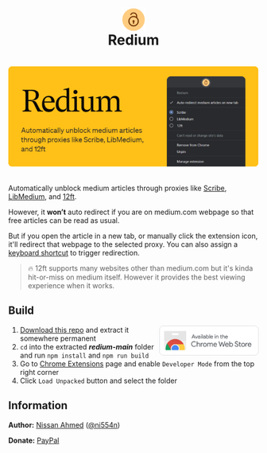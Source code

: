 <h1 align="center"><img src="assets/icon128.png" width="48px" style="vertical-align: bottom;" ><br />Redium</h1>

<br />
<div align="center"><img src=".docs/marquee.png" width="600px" /></div>
<br />

Automatically unblock medium articles through proxies like [Scribe](https://scribe.rip), [LibMedium](https://libmedium.batsense.net), and [12ft](https://12ft.io).

However, it **won’t** auto redirect if you are on medium.com webpage so that free articles can be read as usual.

But if you open the article in a new tab, or manually click the extension icon, it'll redirect that webpage to the selected proxy. You can also assign a [keyboard shortcut](chrome://extensions/shortcuts) to trigger redirection.

> 🔥 12ft supports many websites other than medium.com but it's kinda hit-or-miss on medium itself. However it provides the best viewing experience when it works.

## Build

<a href="https://chrome.google.com/webstore/detail/aapiedkipcbeplicbbicchmdmpinhjdl"><img src=".docs/chrome-web-store-badge.png" width="200px" align="right" /></a>

1. [Download this repo](https://github.com/ni554n/redium/archive/refs/heads/main.zip) and extract it somewhere permanent
2. `cd` into the extracted **_redium-main_** folder and run `npm install` and `npm run build`
3. Go to [Chrome Extensions](chrome://extensions/) page and enable `Developer Mode` from the top right corner
4. Click `Load Unpacked` button and select the folder

## Information

**Author:** [Nissan Ahmed](https://anissan.com) ([@ni554n](https://twitter.com/ni554n))

**Donate:** [PayPal](https://paypal.me/ni554n)
<img src="https://ping.anissan.com/?repo=redium" width="0" height="0" align="right">
